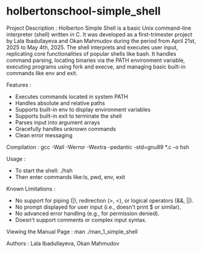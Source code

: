 # holbertonschool-simple_shell

Project Description : 
Holberton Simple Shell is a basic Unix command-line interpreter (shell) written in C. 
It was developed as a first-trimester project by Lala Ibadullayeva and Okan Mahmudov during the period from April 21st, 2025 to May 4th, 2025.
The shell interprets and executes user input, replicating core functionalities of popular shells like bash. 
It handles command parsing, locating binaries via the PATH environment variable, executing programs using fork and execve, and managing basic built-in commands like env and exit.

Features : 
- Executes commands located in system PATH
- Handles absolute and relative paths
- Supports built-in env to display environment variables
- Supports built-in exit to terminate the shell
- Parses input into argument arrays
- Gracefully handles unknown commands
- Clean error messaging


Compilation : gcc -Wall -Werror -Wextra -pedantic -std=gnu89 *.c -o hsh

Usage : 
- To start the shell:  ./hsh
- Then enter commands like:ls, pwd, env, exit 

Known Limitations :
- No support for piping (|), redirection (>, <), or logical operators (&&, ||).
- No prompt displayed for user input (i.e., doesn't print $ or similar).
- No advanced error handling (e.g., for permission denied).
- Doesn't support comments or complex input syntax.

Viewing the Manual Page : man ./man_1_simple_shell

Authors :  Lala Ibadullayeva, Okan Mahmudov
